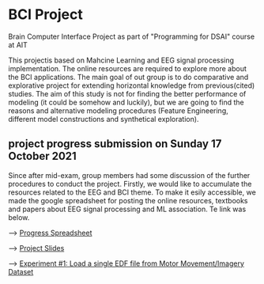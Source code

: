 # BCI Project
Brain Computer Interface Project as part of "Programming for DSAI" course at AIT

This projectis based on Mahcine Learning and EEG signal processing implementation. The online resources are required to explore more about the BCI applications. The main goal of out group is to do comparative and explorative project for extending horizontal knowledge from previous(cited) studies. The aim of this study is not for finding the better performance of modeling (it could be somehow and luckily), but we are going to find the reasons and alternative modeling procedures (Feature Engineering, different model constructions and synthetical exploration).    

## project progress submission on Sunday 17 October 2021

Since after mid-exam, group members had some discussion of the further procedures to conduct the project. Firstly, we would like to accumulate the resources related to the EEG and BCI theme. To make it esily accessible, we made the google spreadsheet for posting the online resources, textbooks and papers about EEG signal processing and ML association. Te link was below.

<p>--> <a href="https://docs.google.com/spreadsheets/d/1-KQw9Vnvt7zA8GI1qACvUyUk9ErQrjMxxLvYnwLkbng/edit">Progress Spreadsheet</a></p>
<p>--> <a href="https://docs.google.com/presentation/d/1onvEbYd8m2fhh_VmNWWfOw9wzkQQEcACitAkmXtwp90/edit?usp=sharing">Project Slides</a></p>
<p>--> <a href="https://github.com/omerfbhatti/BCI-Project/blob/main/Experiments/exp%231_load_eeg_data.ipynb">Experiment #1: Load a single EDF file from Motor Movement/Imagery Dataset</a></p>
